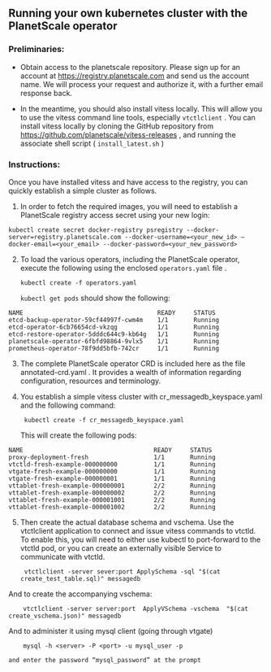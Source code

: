 ## Running your own kubernetes cluster with the PlanetScale operator

### Preliminaries:
* Obtain access to the planetscale repository.   Please sign up for an account at https://registry.planetscale.com and send us the account name. We will process your request and authorize it, with a further email response back.

* In the meantime, you should also install vitess locally.  This will allow you to use the vitess command line tools, especially `vtctlclient` .
You can install vitess locally by cloning the GitHub repository from  https://github.com/planetscale/vitess-releases , and running the associate shell script ( `install_latest.sh` )

### Instructions:
Once you have installed vitess and have access to the registry, you can quickly establish a simple cluster as follows. 

1. In order to fetch the required images, you will need to establish a PlanetScale registry access secret using your new login:
```
kubectl create secret docker-registry psregistry --docker-server=registry.planetscale.com --docker-username=<your_new_id> —docker-email=<your_email> --docker-password=<your_new_password>
```

2.  To load the various operators, including the PlanetScale operator, execute the following using the enclosed `operators.yaml`	file .
	
		kubectl create -f operators.yaml

	`kubectl get pods`  should show the following:

```
NAME                                     READY     STATUS 
etcd-backup-operator-59cf44997f-cwm4m    1/1       Running
etcd-operator-6cb76654cd-vkzqg           1/1       Running
etcd-restore-operator-5dddc644c9-kb64g   1/1       Running
planetscale-operator-6fbfd98864-9vlx5    1/1       Running
prometheus-operator-78f9dd5bfb-742cr     1/1       Running
```

3. The complete PlanetScale operator CRD is included here as the file annotated-crd.yaml .  It provides a wealth of information regarding configuration, resources and terminology.

4. You establish a simple vitess cluster with cr_messagedb_keyspace.yaml and the following command:

		kubectl create -f cr_messagedb_keyspace.yaml

	This will create the following pods:

```
NAME                                    READY     STATUS 
proxy-deployment-fresh                  1/1       Running
vtctld-fresh-example-000000000          1/1       Running
vtgate-fresh-example-000000000          1/1       Running
vtgate-fresh-example-000000001          1/1       Running
vttablet-fresh-example-000000001        2/2       Running
vttablet-fresh-example-000000002        2/2       Running
vttablet-fresh-example-000001001        2/2       Running
vttablet-fresh-example-000001002        2/2       Running
```

5. Then create the actual database schema and vschema.  Use the vtctlclient application to connect and issue vitess commands to vtctld.  To enable this, you will need to either use kubectl to port-forward to the vtctld pod, or you can create an externally visible Service to communicate with vtctld.

		vtctlclient -server sever:port ApplySchema -sql "$(cat create_test_table.sql)" messagedb

And to create the accompanying vschema:

		vtctlclient -server server:port  ApplyVSchema -vschema  "$(cat create_vschema.json)" messagedb

And to administer it using mysql client (going through vtgate)

		mysql -h <server> -P <port> -u mysql_user -p
	
    and enter the password “mysql_password” at the prompt

